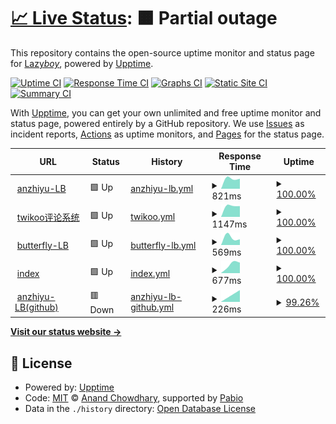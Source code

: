 # [📈 Live Status](https://demo.upptime.js.org): <!--live status--> **🟧 Partial outage**

This repository contains the open-source uptime monitor and status page for [Lazy*boy*](lazy-boy-acmer.cn), powered by [Upptime](https://github.com/upptime/upptime).

[![Uptime CI](https://github.com/santisify/uptime/workflows/Uptime%20CI/badge.svg)](https://github.com/santisify/uptime/actions?query=workflow%3A%22Uptime+CI%22)
[![Response Time CI](https://github.com/santisify/uptime/workflows/Response%20Time%20CI/badge.svg)](https://github.com/santisify/uptime/actions?query=workflow%3A%22Response+Time+CI%22)
[![Graphs CI](https://github.com/santisify/uptime/workflows/Graphs%20CI/badge.svg)](https://github.com/santisify/uptime/actions?query=workflow%3A%22Graphs+CI%22)
[![Static Site CI](https://github.com/santisify/uptime/workflows/Static%20Site%20CI/badge.svg)](https://github.com/santisify/uptime/actions?query=workflow%3A%22Static+Site+CI%22)
[![Summary CI](https://github.com/santisify/uptime/workflows/Summary%20CI/badge.svg)](https://github.com/santisify/uptime/actions?query=workflow%3A%22Summary+CI%22)

With [Upptime](https://upptime.js.org), you can get your own unlimited and free uptime monitor and status page, powered entirely by a GitHub repository. We use [Issues](https://github.com/santisify/uptime/issues) as incident reports, [Actions](https://github.com/santisify/uptime/actions) as uptime monitors, and [Pages](https://demo.upptime.js.org) for the status page.

<!--start: status pages-->
<!-- This summary is generated by Upptime (https://github.com/upptime/upptime) -->
<!-- Do not edit this manually, your changes will be overwritten -->
<!-- prettier-ignore -->
| URL | Status | History | Response Time | Uptime |
| --- | ------ | ------- | ------------- | ------ |
| <img alt="" src="https://icons.duckduckgo.com/ip3/anzhiyublog.lazy-boy-acmer.cn.ico" height="13"> [anzhiyu-LB](https://anzhiyublog.lazy-boy-acmer.cn/) | 🟩 Up | [anzhiyu-lb.yml](https://github.com/santisify/uptime/commits/HEAD/history/anzhiyu-lb.yml) | <details><summary><img alt="Response time graph" src="./graphs/anzhiyu-lb/response-time-week.png" height="20"> 821ms</summary><br><a href="https://demo.upptime.js.org/history/anzhiyu-lb"><img alt="Response time 821" src="https://img.shields.io/endpoint?url=https%3A%2F%2Fraw.githubusercontent.com%2Fsantisify%2Fuptime%2FHEAD%2Fapi%2Fanzhiyu-lb%2Fresponse-time.json"></a><br><a href="https://demo.upptime.js.org/history/anzhiyu-lb"><img alt="24-hour response time 821" src="https://img.shields.io/endpoint?url=https%3A%2F%2Fraw.githubusercontent.com%2Fsantisify%2Fuptime%2FHEAD%2Fapi%2Fanzhiyu-lb%2Fresponse-time-day.json"></a><br><a href="https://demo.upptime.js.org/history/anzhiyu-lb"><img alt="7-day response time 821" src="https://img.shields.io/endpoint?url=https%3A%2F%2Fraw.githubusercontent.com%2Fsantisify%2Fuptime%2FHEAD%2Fapi%2Fanzhiyu-lb%2Fresponse-time-week.json"></a><br><a href="https://demo.upptime.js.org/history/anzhiyu-lb"><img alt="30-day response time 821" src="https://img.shields.io/endpoint?url=https%3A%2F%2Fraw.githubusercontent.com%2Fsantisify%2Fuptime%2FHEAD%2Fapi%2Fanzhiyu-lb%2Fresponse-time-month.json"></a><br><a href="https://demo.upptime.js.org/history/anzhiyu-lb"><img alt="1-year response time 821" src="https://img.shields.io/endpoint?url=https%3A%2F%2Fraw.githubusercontent.com%2Fsantisify%2Fuptime%2FHEAD%2Fapi%2Fanzhiyu-lb%2Fresponse-time-year.json"></a></details> | <details><summary><a href="https://demo.upptime.js.org/history/anzhiyu-lb">100.00%</a></summary><a href="https://demo.upptime.js.org/history/anzhiyu-lb"><img alt="All-time uptime 100.00%" src="https://img.shields.io/endpoint?url=https%3A%2F%2Fraw.githubusercontent.com%2Fsantisify%2Fuptime%2FHEAD%2Fapi%2Fanzhiyu-lb%2Fuptime.json"></a><br><a href="https://demo.upptime.js.org/history/anzhiyu-lb"><img alt="24-hour uptime 100.00%" src="https://img.shields.io/endpoint?url=https%3A%2F%2Fraw.githubusercontent.com%2Fsantisify%2Fuptime%2FHEAD%2Fapi%2Fanzhiyu-lb%2Fuptime-day.json"></a><br><a href="https://demo.upptime.js.org/history/anzhiyu-lb"><img alt="7-day uptime 100.00%" src="https://img.shields.io/endpoint?url=https%3A%2F%2Fraw.githubusercontent.com%2Fsantisify%2Fuptime%2FHEAD%2Fapi%2Fanzhiyu-lb%2Fuptime-week.json"></a><br><a href="https://demo.upptime.js.org/history/anzhiyu-lb"><img alt="30-day uptime 100.00%" src="https://img.shields.io/endpoint?url=https%3A%2F%2Fraw.githubusercontent.com%2Fsantisify%2Fuptime%2FHEAD%2Fapi%2Fanzhiyu-lb%2Fuptime-month.json"></a><br><a href="https://demo.upptime.js.org/history/anzhiyu-lb"><img alt="1-year uptime 100.00%" src="https://img.shields.io/endpoint?url=https%3A%2F%2Fraw.githubusercontent.com%2Fsantisify%2Fuptime%2FHEAD%2Fapi%2Fanzhiyu-lb%2Fuptime-year.json"></a></details>
| <img alt="" src="https://icons.duckduckgo.com/ip3/twikoo.lazy-boy-acmer.cn.ico" height="13"> [twikoo评论系统](https://twikoo.lazy-boy-acmer.cn/) | 🟩 Up | [twikoo.yml](https://github.com/santisify/uptime/commits/HEAD/history/twikoo.yml) | <details><summary><img alt="Response time graph" src="./graphs/twikoo/response-time-week.png" height="20"> 1147ms</summary><br><a href="https://demo.upptime.js.org/history/twikoo"><img alt="Response time 1147" src="https://img.shields.io/endpoint?url=https%3A%2F%2Fraw.githubusercontent.com%2Fsantisify%2Fuptime%2FHEAD%2Fapi%2Ftwikoo%2Fresponse-time.json"></a><br><a href="https://demo.upptime.js.org/history/twikoo"><img alt="24-hour response time 1147" src="https://img.shields.io/endpoint?url=https%3A%2F%2Fraw.githubusercontent.com%2Fsantisify%2Fuptime%2FHEAD%2Fapi%2Ftwikoo%2Fresponse-time-day.json"></a><br><a href="https://demo.upptime.js.org/history/twikoo"><img alt="7-day response time 1147" src="https://img.shields.io/endpoint?url=https%3A%2F%2Fraw.githubusercontent.com%2Fsantisify%2Fuptime%2FHEAD%2Fapi%2Ftwikoo%2Fresponse-time-week.json"></a><br><a href="https://demo.upptime.js.org/history/twikoo"><img alt="30-day response time 1147" src="https://img.shields.io/endpoint?url=https%3A%2F%2Fraw.githubusercontent.com%2Fsantisify%2Fuptime%2FHEAD%2Fapi%2Ftwikoo%2Fresponse-time-month.json"></a><br><a href="https://demo.upptime.js.org/history/twikoo"><img alt="1-year response time 1147" src="https://img.shields.io/endpoint?url=https%3A%2F%2Fraw.githubusercontent.com%2Fsantisify%2Fuptime%2FHEAD%2Fapi%2Ftwikoo%2Fresponse-time-year.json"></a></details> | <details><summary><a href="https://demo.upptime.js.org/history/twikoo">100.00%</a></summary><a href="https://demo.upptime.js.org/history/twikoo"><img alt="All-time uptime 100.00%" src="https://img.shields.io/endpoint?url=https%3A%2F%2Fraw.githubusercontent.com%2Fsantisify%2Fuptime%2FHEAD%2Fapi%2Ftwikoo%2Fuptime.json"></a><br><a href="https://demo.upptime.js.org/history/twikoo"><img alt="24-hour uptime 100.00%" src="https://img.shields.io/endpoint?url=https%3A%2F%2Fraw.githubusercontent.com%2Fsantisify%2Fuptime%2FHEAD%2Fapi%2Ftwikoo%2Fuptime-day.json"></a><br><a href="https://demo.upptime.js.org/history/twikoo"><img alt="7-day uptime 100.00%" src="https://img.shields.io/endpoint?url=https%3A%2F%2Fraw.githubusercontent.com%2Fsantisify%2Fuptime%2FHEAD%2Fapi%2Ftwikoo%2Fuptime-week.json"></a><br><a href="https://demo.upptime.js.org/history/twikoo"><img alt="30-day uptime 100.00%" src="https://img.shields.io/endpoint?url=https%3A%2F%2Fraw.githubusercontent.com%2Fsantisify%2Fuptime%2FHEAD%2Fapi%2Ftwikoo%2Fuptime-month.json"></a><br><a href="https://demo.upptime.js.org/history/twikoo"><img alt="1-year uptime 100.00%" src="https://img.shields.io/endpoint?url=https%3A%2F%2Fraw.githubusercontent.com%2Fsantisify%2Fuptime%2FHEAD%2Fapi%2Ftwikoo%2Fuptime-year.json"></a></details>
| <img alt="" src="https://icons.duckduckgo.com/ip3/blog.lazy-boy-acmer.cn.ico" height="13"> [butterfly-LB](https://blog.lazy-boy-acmer.cn/) | 🟩 Up | [butterfly-lb.yml](https://github.com/santisify/uptime/commits/HEAD/history/butterfly-lb.yml) | <details><summary><img alt="Response time graph" src="./graphs/butterfly-lb/response-time-week.png" height="20"> 569ms</summary><br><a href="https://demo.upptime.js.org/history/butterfly-lb"><img alt="Response time 569" src="https://img.shields.io/endpoint?url=https%3A%2F%2Fraw.githubusercontent.com%2Fsantisify%2Fuptime%2FHEAD%2Fapi%2Fbutterfly-lb%2Fresponse-time.json"></a><br><a href="https://demo.upptime.js.org/history/butterfly-lb"><img alt="24-hour response time 569" src="https://img.shields.io/endpoint?url=https%3A%2F%2Fraw.githubusercontent.com%2Fsantisify%2Fuptime%2FHEAD%2Fapi%2Fbutterfly-lb%2Fresponse-time-day.json"></a><br><a href="https://demo.upptime.js.org/history/butterfly-lb"><img alt="7-day response time 569" src="https://img.shields.io/endpoint?url=https%3A%2F%2Fraw.githubusercontent.com%2Fsantisify%2Fuptime%2FHEAD%2Fapi%2Fbutterfly-lb%2Fresponse-time-week.json"></a><br><a href="https://demo.upptime.js.org/history/butterfly-lb"><img alt="30-day response time 569" src="https://img.shields.io/endpoint?url=https%3A%2F%2Fraw.githubusercontent.com%2Fsantisify%2Fuptime%2FHEAD%2Fapi%2Fbutterfly-lb%2Fresponse-time-month.json"></a><br><a href="https://demo.upptime.js.org/history/butterfly-lb"><img alt="1-year response time 569" src="https://img.shields.io/endpoint?url=https%3A%2F%2Fraw.githubusercontent.com%2Fsantisify%2Fuptime%2FHEAD%2Fapi%2Fbutterfly-lb%2Fresponse-time-year.json"></a></details> | <details><summary><a href="https://demo.upptime.js.org/history/butterfly-lb">100.00%</a></summary><a href="https://demo.upptime.js.org/history/butterfly-lb"><img alt="All-time uptime 100.00%" src="https://img.shields.io/endpoint?url=https%3A%2F%2Fraw.githubusercontent.com%2Fsantisify%2Fuptime%2FHEAD%2Fapi%2Fbutterfly-lb%2Fuptime.json"></a><br><a href="https://demo.upptime.js.org/history/butterfly-lb"><img alt="24-hour uptime 100.00%" src="https://img.shields.io/endpoint?url=https%3A%2F%2Fraw.githubusercontent.com%2Fsantisify%2Fuptime%2FHEAD%2Fapi%2Fbutterfly-lb%2Fuptime-day.json"></a><br><a href="https://demo.upptime.js.org/history/butterfly-lb"><img alt="7-day uptime 100.00%" src="https://img.shields.io/endpoint?url=https%3A%2F%2Fraw.githubusercontent.com%2Fsantisify%2Fuptime%2FHEAD%2Fapi%2Fbutterfly-lb%2Fuptime-week.json"></a><br><a href="https://demo.upptime.js.org/history/butterfly-lb"><img alt="30-day uptime 100.00%" src="https://img.shields.io/endpoint?url=https%3A%2F%2Fraw.githubusercontent.com%2Fsantisify%2Fuptime%2FHEAD%2Fapi%2Fbutterfly-lb%2Fuptime-month.json"></a><br><a href="https://demo.upptime.js.org/history/butterfly-lb"><img alt="1-year uptime 100.00%" src="https://img.shields.io/endpoint?url=https%3A%2F%2Fraw.githubusercontent.com%2Fsantisify%2Fuptime%2FHEAD%2Fapi%2Fbutterfly-lb%2Fuptime-year.json"></a></details>
| <img alt="" src="https://icons.duckduckgo.com/ip3/lazy-boy-acmer.cn.ico" height="13"> [index](https://lazy-boy-acmer.cn/) | 🟩 Up | [index.yml](https://github.com/santisify/uptime/commits/HEAD/history/index.yml) | <details><summary><img alt="Response time graph" src="./graphs/index/response-time-week.png" height="20"> 677ms</summary><br><a href="https://demo.upptime.js.org/history/index"><img alt="Response time 677" src="https://img.shields.io/endpoint?url=https%3A%2F%2Fraw.githubusercontent.com%2Fsantisify%2Fuptime%2FHEAD%2Fapi%2Findex%2Fresponse-time.json"></a><br><a href="https://demo.upptime.js.org/history/index"><img alt="24-hour response time 677" src="https://img.shields.io/endpoint?url=https%3A%2F%2Fraw.githubusercontent.com%2Fsantisify%2Fuptime%2FHEAD%2Fapi%2Findex%2Fresponse-time-day.json"></a><br><a href="https://demo.upptime.js.org/history/index"><img alt="7-day response time 677" src="https://img.shields.io/endpoint?url=https%3A%2F%2Fraw.githubusercontent.com%2Fsantisify%2Fuptime%2FHEAD%2Fapi%2Findex%2Fresponse-time-week.json"></a><br><a href="https://demo.upptime.js.org/history/index"><img alt="30-day response time 677" src="https://img.shields.io/endpoint?url=https%3A%2F%2Fraw.githubusercontent.com%2Fsantisify%2Fuptime%2FHEAD%2Fapi%2Findex%2Fresponse-time-month.json"></a><br><a href="https://demo.upptime.js.org/history/index"><img alt="1-year response time 677" src="https://img.shields.io/endpoint?url=https%3A%2F%2Fraw.githubusercontent.com%2Fsantisify%2Fuptime%2FHEAD%2Fapi%2Findex%2Fresponse-time-year.json"></a></details> | <details><summary><a href="https://demo.upptime.js.org/history/index">100.00%</a></summary><a href="https://demo.upptime.js.org/history/index"><img alt="All-time uptime 100.00%" src="https://img.shields.io/endpoint?url=https%3A%2F%2Fraw.githubusercontent.com%2Fsantisify%2Fuptime%2FHEAD%2Fapi%2Findex%2Fuptime.json"></a><br><a href="https://demo.upptime.js.org/history/index"><img alt="24-hour uptime 100.00%" src="https://img.shields.io/endpoint?url=https%3A%2F%2Fraw.githubusercontent.com%2Fsantisify%2Fuptime%2FHEAD%2Fapi%2Findex%2Fuptime-day.json"></a><br><a href="https://demo.upptime.js.org/history/index"><img alt="7-day uptime 100.00%" src="https://img.shields.io/endpoint?url=https%3A%2F%2Fraw.githubusercontent.com%2Fsantisify%2Fuptime%2FHEAD%2Fapi%2Findex%2Fuptime-week.json"></a><br><a href="https://demo.upptime.js.org/history/index"><img alt="30-day uptime 100.00%" src="https://img.shields.io/endpoint?url=https%3A%2F%2Fraw.githubusercontent.com%2Fsantisify%2Fuptime%2FHEAD%2Fapi%2Findex%2Fuptime-month.json"></a><br><a href="https://demo.upptime.js.org/history/index"><img alt="1-year uptime 100.00%" src="https://img.shields.io/endpoint?url=https%3A%2F%2Fraw.githubusercontent.com%2Fsantisify%2Fuptime%2FHEAD%2Fapi%2Findex%2Fuptime-year.json"></a></details>
| <img alt="" src="https://icons.duckduckgo.com/ip3/santissify.github.io.ico" height="13"> [anzhiyu-LB(github)](https://santissify.github.io/) | 🟥 Down | [anzhiyu-lb-github.yml](https://github.com/santisify/uptime/commits/HEAD/history/anzhiyu-lb-github.yml) | <details><summary><img alt="Response time graph" src="./graphs/anzhiyu-lb-github/response-time-week.png" height="20"> 226ms</summary><br><a href="https://demo.upptime.js.org/history/anzhiyu-lb-github"><img alt="Response time 226" src="https://img.shields.io/endpoint?url=https%3A%2F%2Fraw.githubusercontent.com%2Fsantisify%2Fuptime%2FHEAD%2Fapi%2Fanzhiyu-lb-github%2Fresponse-time.json"></a><br><a href="https://demo.upptime.js.org/history/anzhiyu-lb-github"><img alt="24-hour response time 226" src="https://img.shields.io/endpoint?url=https%3A%2F%2Fraw.githubusercontent.com%2Fsantisify%2Fuptime%2FHEAD%2Fapi%2Fanzhiyu-lb-github%2Fresponse-time-day.json"></a><br><a href="https://demo.upptime.js.org/history/anzhiyu-lb-github"><img alt="7-day response time 226" src="https://img.shields.io/endpoint?url=https%3A%2F%2Fraw.githubusercontent.com%2Fsantisify%2Fuptime%2FHEAD%2Fapi%2Fanzhiyu-lb-github%2Fresponse-time-week.json"></a><br><a href="https://demo.upptime.js.org/history/anzhiyu-lb-github"><img alt="30-day response time 226" src="https://img.shields.io/endpoint?url=https%3A%2F%2Fraw.githubusercontent.com%2Fsantisify%2Fuptime%2FHEAD%2Fapi%2Fanzhiyu-lb-github%2Fresponse-time-month.json"></a><br><a href="https://demo.upptime.js.org/history/anzhiyu-lb-github"><img alt="1-year response time 226" src="https://img.shields.io/endpoint?url=https%3A%2F%2Fraw.githubusercontent.com%2Fsantisify%2Fuptime%2FHEAD%2Fapi%2Fanzhiyu-lb-github%2Fresponse-time-year.json"></a></details> | <details><summary><a href="https://demo.upptime.js.org/history/anzhiyu-lb-github">99.26%</a></summary><a href="https://demo.upptime.js.org/history/anzhiyu-lb-github"><img alt="All-time uptime 99.26%" src="https://img.shields.io/endpoint?url=https%3A%2F%2Fraw.githubusercontent.com%2Fsantisify%2Fuptime%2FHEAD%2Fapi%2Fanzhiyu-lb-github%2Fuptime.json"></a><br><a href="https://demo.upptime.js.org/history/anzhiyu-lb-github"><img alt="24-hour uptime 99.26%" src="https://img.shields.io/endpoint?url=https%3A%2F%2Fraw.githubusercontent.com%2Fsantisify%2Fuptime%2FHEAD%2Fapi%2Fanzhiyu-lb-github%2Fuptime-day.json"></a><br><a href="https://demo.upptime.js.org/history/anzhiyu-lb-github"><img alt="7-day uptime 99.26%" src="https://img.shields.io/endpoint?url=https%3A%2F%2Fraw.githubusercontent.com%2Fsantisify%2Fuptime%2FHEAD%2Fapi%2Fanzhiyu-lb-github%2Fuptime-week.json"></a><br><a href="https://demo.upptime.js.org/history/anzhiyu-lb-github"><img alt="30-day uptime 99.26%" src="https://img.shields.io/endpoint?url=https%3A%2F%2Fraw.githubusercontent.com%2Fsantisify%2Fuptime%2FHEAD%2Fapi%2Fanzhiyu-lb-github%2Fuptime-month.json"></a><br><a href="https://demo.upptime.js.org/history/anzhiyu-lb-github"><img alt="1-year uptime 99.26%" src="https://img.shields.io/endpoint?url=https%3A%2F%2Fraw.githubusercontent.com%2Fsantisify%2Fuptime%2FHEAD%2Fapi%2Fanzhiyu-lb-github%2Fuptime-year.json"></a></details>

<!--end: status pages-->

[**Visit our status website →**](https://demo.upptime.js.org)

## 📄 License

- Powered by: [Upptime](https://github.com/upptime/upptime)
- Code: [MIT](./LICENSE) © [Anand Chowdhary](https://anandchowdhary.com), supported by [Pabio](https://pabio.com)
- Data in the `./history` directory: [Open Database License](https://opendatacommons.org/licenses/odbl/1-0/)
